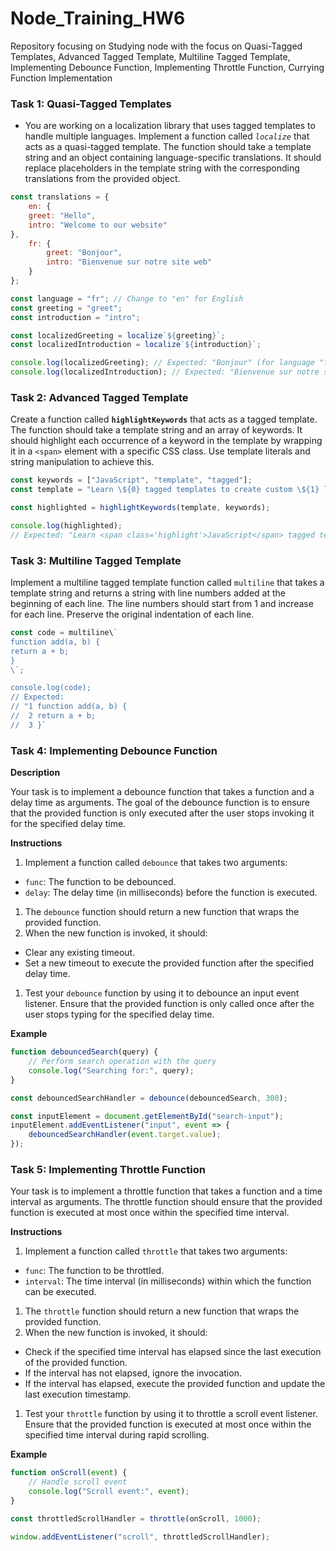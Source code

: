 # Node_Training_HW6
Repository focusing on Studying node with the focus on  Quasi-Tagged Templates, Advanced Tagged Template,  Multiline Tagged Template, Implementing Debounce Function, Implementing Throttle Function, Currying Function Implementation

### **Task 1: Quasi-Tagged Templates**

- You are working on a localization library that uses tagged templates to handle multiple languages. Implement a function called *`localize`* that acts as a quasi-tagged template. The function should take a template string and an object containing language-specific translations. It should replace placeholders in the template string with the corresponding translations from the provided object.

```js
const translations = {
	en: {
	greet: "Hello",
	intro: "Welcome to our website"
},
	fr: {
		greet: "Bonjour",
		intro: "Bienvenue sur notre site web"
	}
};

const language = "fr"; // Change to "en" for English
const greeting = "greet";
const introduction = "intro";

const localizedGreeting = localize`${greeting}`;
const localizedIntroduction = localize`${introduction}`;

console.log(localizedGreeting); // Expected: "Bonjour" (for language "fr")
console.log(localizedIntroduction); // Expected: "Bienvenue sur notre site web" (for language "fr")
```

### **Task 2: Advanced Tagged Template**

Create a function called **`highlightKeywords`** that acts as a tagged template. The function should take a template string and an array of keywords. It should highlight each occurrence of a keyword in the template by wrapping it in a `<span>` element with a specific CSS class. Use template literals and string manipulation to achieve this.

```js
const keywords = ["JavaScript", "template", "tagged"];
const template = "Learn \${0} tagged templates to create custom \${1} literals for \${2} manipulation.";

const highlighted = highlightKeywords(template, keywords);

console.log(highlighted);
// Expected: "Learn <span class='highlight'>JavaScript</span> tagged templates to create custom <span class='highlight'>template</span> literals for <span class='highlight'>tagged</span> manipulation."
```

### **Task 3: Multiline Tagged Template**

Implement a multiline tagged template function called `multiline` that takes a template string and returns a string with line numbers added at the beginning of each line. The line numbers should start from 1 and increase for each line. Preserve the original indentation of each line.

```js
const code = multiline\`
function add(a, b) {
return a + b;
}
\`;

console.log(code);
// Expected:
// "1 function add(a, b) {
//  2 return a + b;
//  3 }`
```

### **Task 4: Implementing Debounce Function**

**Description**

Your task is to implement a debounce function that takes a function and a delay time as arguments. The goal of the debounce function is to ensure that the provided function is only executed after the user stops invoking it for the specified delay time.

**Instructions**

1. Implement a function called `debounce` that takes two arguments:
- `func`: The function to be debounced.
- `delay`: The delay time (in milliseconds) before the function is executed.
1. The `debounce` function should return a new function that wraps the provided function.
2. When the new function is invoked, it should:
- Clear any existing timeout.
- Set a new timeout to execute the provided function after the specified delay time.
1. Test your `debounce` function by using it to debounce an input event listener. Ensure that the provided function is only called once after the user stops typing for the specified delay time.

**Example**

```js
function debouncedSearch(query) {
	// Perform search operation with the query
	console.log("Searching for:", query);
}

const debouncedSearchHandler = debounce(debouncedSearch, 300);

const inputElement = document.getElementById("search-input");
inputElement.addEventListener("input", event => {
	debouncedSearchHandler(event.target.value);
});
```

### **Task 5: Implementing Throttle Function**

Your task is to implement a throttle function that takes a function and a time interval as arguments. The throttle function should ensure that the provided function is executed at most once within the specified time interval.

**Instructions**

1. Implement a function called `throttle` that takes two arguments:
- `func`: The function to be throttled.
- `interval`: The time interval (in milliseconds) within which the function can be executed.
1. The `throttle` function should return a new function that wraps the provided function.
2. When the new function is invoked, it should:
- Check if the specified time interval has elapsed since the last execution of the provided function.
- If the interval has not elapsed, ignore the invocation.
- If the interval has elapsed, execute the provided function and update the last execution timestamp.
1. Test your `throttle` function by using it to throttle a scroll event listener. Ensure that the provided function is executed at most once within the specified time interval during rapid scrolling.

**Example**

```js
function onScroll(event) {
	// Handle scroll event
	console.log("Scroll event:", event);
}

const throttledScrollHandler = throttle(onScroll, 1000);

window.addEventListener("scroll", throttledScrollHandler);
```
